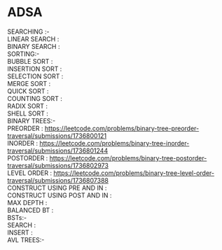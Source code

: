 # ADSA
SEARCHING :- <br>
LINEAR SEARCH : <br>
BINARY SEARCH : <br>
SORTING:- <br>
BUBBLE SORT : <br>
INSERTION SORT : <br>
SELECTION SORT : <br>
MERGE SORT : <br>
QUICK SORT : <br>
COUNTING SORT : <br>
RADIX SORT : <br>
SHELL SORT : <br>
BINARY TREES:- <br>
PREORDER : https://leetcode.com/problems/binary-tree-preorder-traversal/submissions/1736800121 <br>
INORDER : https://leetcode.com/problems/binary-tree-inorder-traversal/submissions/1736801244 <br>
POSTORDER : https://leetcode.com/problems/binary-tree-postorder-traversal/submissions/1736802973 <br>
LEVEL ORDER : https://leetcode.com/problems/binary-tree-level-order-traversal/submissions/1736807388 <br>
CONSTRUCT USING PRE AND IN :  <br>
CONSTRUCT USING POST AND IN :  <br>
MAX DEPTH :  <br>
BALANCED BT :  <br>
BSTs:- <br>
SEARCH :  <br>
INSERT :  <br>
AVL TREES:- <br>

